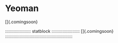 # Yeoman

[]{.comingsoon}

::::::::::::::::::::: statblock :::::::::::::::::::::::
[]{.comingsoon}
:::::::::::::::::::::::::::::::::::::::::::::::::::::::
